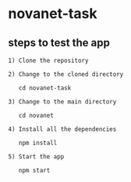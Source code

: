 # novanet-task

## steps to test the app

```
1) Clone the repository
```

```
2) Change to the cloned directory
    
   cd novanet-task
```

```
3) Change to the main directory
    
   cd novanet
```

```
4) Install all the dependencies
   
   npm install
```

```
5) Start the app

   npm start
```
